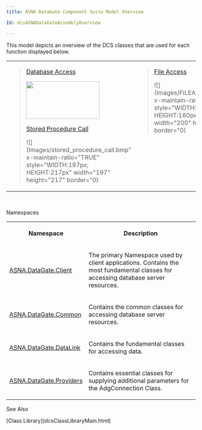 ```yaml
---
title: ASNA DataGate Component Suite Model Overview

Id: dcsASNADataGateAssemblyOverview

---
```


This model depicts an overview of the DCS classes that are used for each function displayed below. 
<table x-use-null-cells="x-use-null-cells" style="border-spacing: 0px;     x-cell-content-align: top" cellspacing="0" width="85%">
        <colgroup span="1">
          <col span="1" style="WIDTH: 50%" />
          <col span="1" style="WIDTH: 50%" />
        </colgroup>
        <tr valign="top">
          <td colspan="1" rowspan="1">
            <blockquote dir="ltr" style="MARGIN-RIGHT: 0px">

[Database Access](dcsAdgConnectionClass.html) 

<img id="IMG1" src="../Images/DATABASE%20ACCESS.bmp" x-maintain-ratio="TRUE" style="WIDTH:195px; HEIGHT:100px" width="195" height="100" border="0" /> 

[Stored Procedure Call](dcsAs400ProgramClass.html) 

![](Images/stored_procedure_call.bmp" x-maintain-ratio="TRUE" style="WIDTH:197px; HEIGHT:217px" width="197" height="217" border="0) 
</blockquote>
          </td>
          <td colspan="1" rowspan="1">
            <blockquote dir="ltr" style="MARGIN-RIGHT: 0px">

[File Access](dcsFileAdapterClass.html) 

![](Images/FILEACCESS.bmp" x-maintain-ratio="TRUE" style="WIDTH:200px; HEIGHT:160px" width="200" height="160" border="0) 
</blockquote>
          </td>
        </tr>
</table>
      <br />

Namespaces

<table class="dtTABLE" id="Table2" x-use-null-cells="x-use-null-cells" style="border-spacing: 0px;     x-cell-content-align: Top" cellspacing="0">
          <colgroup span="1">
            <col span="1" width="20%" />
            <col span="1" width="70%" />
          </colgroup>
          <tr>
            <th colspan="1" rowspan="1">

Namespace
</th>
            <th colspan="1" rowspan="1">
							Description</th>
          </tr>
          <tr>
            <td colspan="1" rowspan="1">

[ASNA.DataGate.Client](dcsDataGateClientNamespace.html) 
</td>
            <td colspan="1" rowspan="1">

The primary Namespace used by client applications. Contains the most fundamental classes for accessing database server resources.
</td>
          </tr>
          <tr>
            <td colspan="1" rowspan="1">

[ASNA.DataGate.Common](dcsDataGateCommonNamespace.html) 
</td>
            <td colspan="1" rowspan="1">

Contains the common classes for accessing database server resources.
</td>
          </tr>
          <tr>
            <td colspan="1" rowspan="1">

[ASNA.DataGate.DataLink](dcsDataGateDataLinkNamespace.html) 
</td>
            <td colspan="1" rowspan="1">

Contains the fundamental classes for accessing data.
</td>
          </tr>
          <tr>
            <td colspan="1" rowspan="1">

[ASNA.DataGate.Providers](dcsDataGateProvidersNamespace.html) 
</td>
            <td colspan="1" rowspan="1">

Contains essential classes for supplying additional parameters for the AdgConnection Class. 
</td>
          </tr>
</table>

See Also

<dl />
      [Class Library](dcsClassLibraryMain.html)

